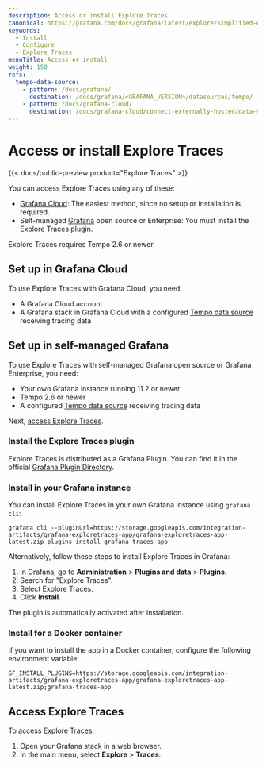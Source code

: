 ```yaml
---
description: Access or install Explore Traces.
canonical: https://grafana.com/docs/grafana/latest/explore/simplified-exploration/tempo/access/
keywords:
  - Install
  - Configure
  - Explore Traces
menuTitle: Access or install
weight: 150
refs:
  tempo-data-source:
    - pattern: /docs/grafana/
      destination: /docs/grafana/<GRAFANA_VERSION>/datasources/tempo/
    - pattern: /docs/grafana-cloud/
      destination: /docs/grafana-cloud/connect-externally-hosted/data-sources/tempo/
---
```


# Access or install Explore Traces

{{< docs/public-preview product="Explore Traces" >}}

You can access Explore Traces using any of these:

 - [Grafana Cloud](access-in-grafana-cloud): The easiest method, since no setup or installation is required.
 -  Self-managed [Grafana](#access-in-self-managed-grafana) open source or Enterprise: You must install the Explore Traces plugin.

Explore Traces requires Tempo 2.6 or newer.

## Set up in Grafana Cloud

To use Explore Traces with Grafana Cloud, you need:

- A Grafana Cloud account
- A Grafana stack in Grafana Cloud with a configured [Tempo data source](https://grafana.com/docs/grafana-cloud/connect-externally-hosted/data-sources/tempo/configure-tempo-data-source/) receiving tracing data

## Set up in self-managed Grafana

To use Explore Traces with self-managed Grafana open source or Grafana Enterprise, you need:

- Your own Grafana instance running 11.2 or newer
- Tempo 2.6 or newer
- A configured [Tempo data source](https://grafana.com/docs/grafana/latest/datasources/tempo/configure-tempo-data-source/) receiving tracing data

Next, [access Explore Traces](#access-explore-traces).

### Install the Explore Traces plugin

Explore Traces is distributed as a Grafana Plugin.
You can find it in the official [Grafana Plugin Directory](https://grafana.com/grafana/plugins/grafana-exploretraces-app/).


### Install in your Grafana instance

You can install Explore Traces in your own Grafana instance using `grafana cli`:

```shell
grafana cli --pluginUrl=https://storage.googleapis.com/integration-artifacts/grafana-exploretraces-app/grafana-exploretraces-app-latest.zip plugins install grafana-traces-app
```

Alternatively, follow these steps to install Explore Traces in Grafana:

1. In Grafana, go to **Administration** > **Plugins and data** > **Plugins**.
2. Search for "Explore Traces".
3. Select Explore Traces.
4. Click **Install**.

The plugin is automatically activated after installation.

### Install for a Docker container

If you want to install the app in a Docker container, configure the following environment variable:

```shell
GF_INSTALL_PLUGINS=https://storage.googleapis.com/integration-artifacts/grafana-exploretraces-app/grafana-exploretraces-app-latest.zip;grafana-traces-app
```

## Access Explore Traces

To access Explore Traces:

1. Open your Grafana stack in a web browser.
1. In the main menu, select **Explore** > **Traces**.